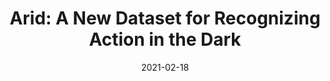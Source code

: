 ---
title: "Arid: A New Dataset for Recognizing Action in the Dark"
img: "pub_images/pub_arid_dataset.png"
collection: publications
category: manuscripts
permalink: /publication/2021-02-18-AridDataset-number-4
date: 2021-02-18
venue: 'International Workshop on Deep Learning for Human Activity Recognition'
authors: Yuecong Xu, Jianfei Yang, <b>Haozhi Cao</b>, Kezhi Mao, Jianxiong Yin, Simon See


# Links
arxivurl: 'http://arxiv.org/abs/2006.03876'
paperurl: 'https://link-springer-com.remotexs.ntu.edu.sg/chapter/10.1007/978-981-16-0575-8_6'
# codeurl: 'http://academicpages.github.io/files/paper1.pdf'
siteurl: 'https://xuyu0010.github.io/arid'
---